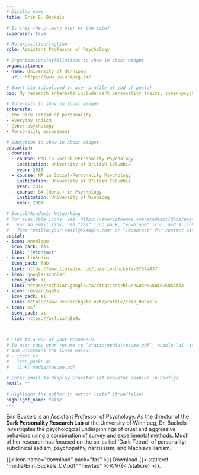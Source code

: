 ```yaml
---
# Display name
title: Erin E. Buckels

# Is this the primary user of the site?
superuser: true

# Role/position/tagline
role: Assistant Professor of Psychology

# Organizations/Affiliations to show in About widget
organizations:
- name: University of Winnipeg
  url: https://www.uwinnipeg.ca/

# Short bio (displayed in user profile at end of posts)
bio: My research interests include dark personality traits, cyber-psychology, and personality assessment.

# Interests to show in About widget
interests:
- The Dark Tetrad of personality
- Everyday sadism
- Cyber-psychology
- Personality assessment

# Education to show in About widget
education:
  courses:
  - course: PhD in Social-Personality Psychology
    institution: University of British Columbia
    year: 2018
  - course: MA in Social-Personality Psychology
    institution: University of British Columbia
    year: 2012
  - course: BA (Hons.) in Psychology
    institution: University of Winnipeg
    year: 2009

# Social/Academic Networking
# For available icons, see: https://sourcethemes.com/academic/docs/page-builder/#icons
#   For an email link, use "fas" icon pack, "envelope" icon, and a link in the
#   form "mailto:your-email@example.com" or "/#contact" for contact widget.
social:
- icon: envelope
  icon_pack: fas
  link: '/#contact'
- icon: linkedin
  icon_pack: fab
  link: https://www.linkedin.com/in/erin-buckels-5737a437
- icon: google-scholar  
  icon_pack: ai
  link: https://scholar.google.ca/citations?hl=en&user=8WIEGK0AAAAJ
- icon: researchgate
  icon_pack: ai
  link: https://www.researchgate.net/profile/Erin_Buckels
- icon: osf
  icon_pack: ai
  link: https://osf.io/q8z9x



# Link to a PDF of your resume/CV.
# To use: copy your resume to `static/media/resume.pdf`, enable `ai` icons in `params.toml`, 
# and uncomment the lines below.
# - icon: cv
#   icon_pack: ai
#   link: media/resume.pdf

# Enter email to display Gravatar (if Gravatar enabled in Config)
email: ""

# Highlight the author in author lists? (true/false)
highlight_name: false
---
```


Erin Buckels is an Assistant Professor of Psychology.  As the director of the **Dark Personality Research Lab** at the University of Winnipeg, Dr. Buckels investigates the psychological underpinnings of cruel and aggressive behaviors using a combination of survey and experimental methods.  Much of her research has focused on the so-called 'Dark Tetrad' of personality: subclinical sadism, psychopathy, narcissism, and Machiavellianism.

{{< icon name="download" pack="fas" >}} Download {{< staticref "media/Erin_Buckels_CV.pdf" "newtab" >}}CV{{< /staticref >}}.
